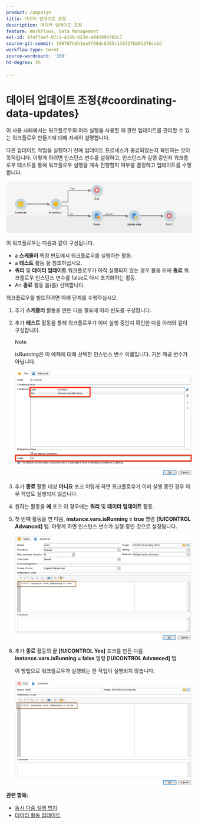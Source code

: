 ```yaml
---
product: campaign
title: 데이터 업데이트 조정
description: 데이터 업데이트 조정
feature: Workflows, Data Management
exl-id: 9faf7ee7-07c1-415b-b234-a945994792c7
source-git-commit: 190707b8b1ea5f90dc6385c13832fbb01378ca1d
workflow-type: tm+mt
source-wordcount: '300'
ht-degree: 3%

---
```


# 데이터 업데이트 조정{#coordinating-data-updates}



이 사용 사례에서는 워크플로우의 여러 실행을 사용할 때 관련 업데이트를 관리할 수 있는 워크플로우 만들기에 대해 자세히 설명합니다.

다른 업데이트 작업을 실행하기 전에 업데이트 프로세스가 종료되었는지 확인하는 것이 목적입니다. 이렇게 하려면 인스턴스 변수를 설정하고, 인스턴스가 실행 중인지 워크플로우 테스트를 통해 워크플로우 실행을 계속 진행할지 여부를 결정하고 업데이트를 수행합니다.

![](assets/uc_dataupdate_wkf.png)

이 워크플로우는 다음과 같이 구성됩니다.

* a **스케줄러** 특정 빈도에서 워크플로우를 실행하는 활동.
* a **테스트** 활동 을 참조하십시오.
* **쿼리** 및 **데이터 업데이트** 워크플로우가 아직 실행되지 않는 경우 활동 뒤에 **종료** 워크플로우 인스턴스 변수를 false로 다시 초기화하는 활동.
* An **종료** 활동 을(를) 선택합니다.

워크플로우를 빌드하려면 아래 단계를 수행하십시오.

1. 추가 **스케줄러** 활동을 만든 다음 필요에 따라 빈도를 구성합니다.
1. 추가 **테스트** 활동을 통해 워크플로우가 이미 실행 중인지 확인한 다음 아래와 같이 구성합니다.

   >[!NOTE]
   >
   >isRunning은 이 예제에 대해 선택한 인스턴스 변수 이름입니다. 기본 제공 변수가 아닙니다.

   ![](assets/uc_dataupdate_test.png)

1. 추가 **종료** 활동 대상 **아니요** 포크 이렇게 하면 워크플로우가 이미 실행 중인 경우 아무 작업도 실행되지 않습니다.
1. 원하는 활동을 **예** 포크 이 경우에는 **쿼리** 및 **데이터 업데이트** 활동.
1. 첫 번째 활동을 연 다음, **instance.vars.isRunning = true** 명령 **[!UICONTROL Advanced]** 탭. 이렇게 하면 인스턴스 변수가 실행 중인 것으로 설정됩니다.

   ![](assets/uc_dataupdate_query.png)

1. 추가 **종료** 활동의 끝 **[!UICONTROL Yes]** 포크를 만든 다음 **instance.vars.isRunning = false** 명령 **[!UICONTROL Advanced]** 탭.

   이 방법으로 워크플로우가 실행되는 한 작업이 실행되지 않습니다.

   ![](assets/uc_dataupdate_end.png)

**관련 항목:**

* [동시 다중 실행 방지](monitor-workflow-execution.md#preventing-simultaneous-multiple-executions)
* [데이터 활동 업데이트](update-data.md)

